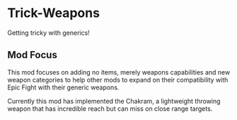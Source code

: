 # Trick-Weapons
Getting tricky with generics!

## Mod Focus
This mod focuses on adding no items, merely weapons capabilities and new weapon categories to help other mods to expand on their compatibility with Epic Fight with their generic weapons.

Currently this mod has implemented the Chakram, a lightweight throwing weapon that has incredible reach but can miss on close range targets.
